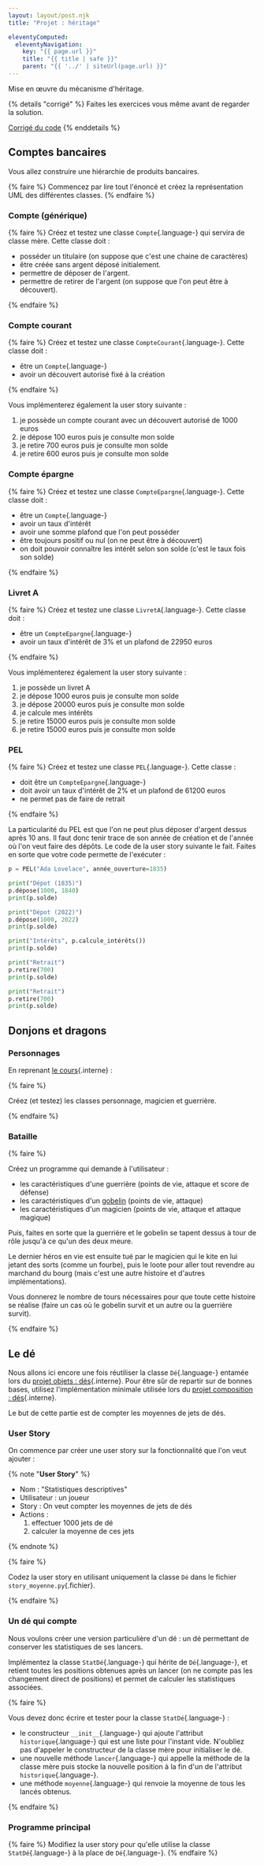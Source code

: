 ```yaml
---
layout: layout/post.njk 
title: "Projet : héritage"

eleventyComputed:
  eleventyNavigation:
    key: "{{ page.url }}"
    title: "{{ title | safe }}"
    parent: "{{ '../' | siteUrl(page.url) }}"
---
```



Mise en œuvre du mécanisme d'héritage.

{% details "corrigé" %}
Faites les exercices vous même avant de regarder la solution. 

[Corrigé du code](https://github.com/FrancoisBrucker/cours_informatique/tree/main/docs/src/cours/coder-et-d%C3%A9velopper/programmation-objet/projet-h%C3%A9ritage/projet-heritage)
{% enddetails %}

## Comptes bancaires

Vous allez construire une hiérarchie de produits bancaires.


{% faire %}
Commencez par lire tout l'énoncé et créez la représentation UML des différentes classes.
{% endfaire %}

### Compte (générique)

{% faire %}
Créez et testez une classe `Compte`{.language-} qui servira de classe mère. Cette classe doit :

- posséder un titulaire (on suppose que c'est une chaine de caractères)
- être créée sans argent déposé initialement.
- permettre de déposer de l'argent.
- permettre de retirer de l'argent (on suppose que l'on peut être à découvert).

{% endfaire %}

### Compte courant


{% faire %}
Créez et testez une classe `CompteCourant`{.language-}. Cette classe doit :

- être un `Compte`{.language-}
- avoir un découvert autorisé fixé à la création

{% endfaire %}

Vous implémenterez également la user story suivante :

1. je possède un compte courant avec un découvert autorisé de 1000 euros
2. je dépose 100 euros puis je consulte mon solde
3. je retire 700 euros puis je consulte mon solde
3. je retire 600 euros puis je consulte mon solde

### Compte épargne

{% faire %}
Créez et testez une classe `CompteEpargne`{.language-}. Cette classe doit :

- être un `Compte`{.language-}
- avoir un taux d'intérêt
- avoir une somme plafond que l'on peut posséder
- être toujours positif ou nul (on ne peut être à découvert)
- on doit pouvoir connaître les intérêt selon son solde (c'est le taux fois son solde)

{% endfaire %}

### Livret A

{% faire %}
Créez et testez une classe `LivretA`{.language-}. Cette classe doit :

- être un `CompteEpargne`{.language-}
- avoir un taux d'intérêt de 3% et un plafond de 22950 euros

{% endfaire %}

Vous implémenterez également la user story suivante :

1. je possède un livret A
2. je dépose 1000 euros puis je consulte mon solde
3. je dépose 20000 euros puis je consulte mon solde
4. je calcule mes intérêts
5. je retire 15000 euros puis je consulte mon solde
6. je retire 15000 euros puis je consulte mon solde

### PEL

{% faire %}
Créez et testez une classe `PEL`{.language-}. Cette classe :

- doit être un `CompteEpargne`{.language-}
- doit avoir un taux d'intérêt de 2% et un plafond de 61200 euros
- ne permet pas de faire de retrait

{% endfaire %}

La particularité du PEL est que l'on ne peut plus déposer d'argent dessus après 10 ans. Il faut donc tenir trace de son année de création et de l'année où l'on veut faire des dépôts. Le code de la user story suivante le fait. Faites en sorte que votre code permette de l'exécuter :

```python
p = PEL("Ada Lovelace", année_ouverture=1835)

print("Dépot (1835)") 
p.dépose(1000, 1840)
print(p.solde)

print("Dépot (2022)")
p.dépose(1000, 2022)
print(p.solde)

print("Intérêts", p.calcule_intérêts())
print(p.solde)

print("Retrait")
p.retire(700)
print(p.solde)

print("Retrait")
p.retire(700)
print(p.solde)
```
## Donjons et dragons

### Personnages

En reprenant [le cours](../héritage#exemple-D&D){.interne} :

{% faire %}

Créez (et testez) les classes personnage, magicien et guerrière.

{% endfaire %}

### Bataille

{% faire %}

Créez un programme qui demande à l'utilisateur :

- les caractéristiques d'une guerrière (points de vie, attaque et score de défense)
- les caractéristiques d'un [gobelin](https://www.aidedd.org/dnd/monstres.php?vf=gobelin) (points de vie, attaque)
- les caractéristiques d'un magicien (points de vie, attaque et attaque magique)

Puis,  faites en sorte que la guerrière et le gobelin se tapent dessus à tour de rôle jusqu'à ce qu'un des deux meure.

Le dernier héros en vie est ensuite tué par le magicien qui le kite en lui jetant des sorts (comme un fourbe), puis le loote pour aller tout revendre au marchand du bourg (mais c'est une autre histoire et d'autres implémentations).

Vous donnerez le nombre de tours nécessaires pour que toute cette histoire se réalise (faire un cas où le gobelin survit et un autre ou la guerrière survit).

{% endfaire %}


## Le dé

Nous allons ici encore une fois réutiliser la classe `Dé`{.language-} entamée lors du [projet objets : dés](../projet-objets-dés){.interne}. Pour être sûr de repartir sur de bonnes bases, utilisez l'implémentation minimale utilisée lors du [projet composition : dés](../projet-composition-dés/#code-Dé){.interne}.

Le but de cette partie est de compter les moyennes de jets de dés.

### User Story

On commence par créer une user story sur la fonctionnalité que l'on veut ajouter :

{% note "**User Story**" %}

- Nom : "Statistiques descriptives"
- Utilisateur : un joueur
- Story : On veut compter les moyennes de jets de dés
- Actions :
  1. effectuer 1000 jets de dé
  2. calculer la moyenne de ces jets

{% endnote %}

{% faire %}

Codez la user story en utilisant uniquement la classe `Dé` dans le fichier `story_moyenne.py`{.fichier}.

{% endfaire %}

### Un dé qui compte

Nous voulons créer une version particulière d'un dé : un dé permettant de conserver les statistiques de ses lancers.

Implémentez la classe `StatDé`{.language-} qui hérite de `Dé`{.language-}, et retient toutes les positions obtenues après un lancer (on ne compte pas les changement direct de positions) et permet de calculer les statistiques associées.

{% faire %}

Vous devez donc écrire et tester pour la classe `StatDé`{.language-} :

- le constructeur `__init__`{.language-} qui ajoute l'attribut `historique`{.language-} qui est une liste pour l'instant vide. N'oubliez pas d'appeler le constructeur de la classe mère pour initialiser le dé.
- une nouvelle méthode `lancer`{.language-} qui appelle la méthode de la classe mère puis stocke la nouvelle position à la fin d'un de l'attribut `historique`{.language-}.
- une méthode `moyenne`{.language-} qui renvoie la moyenne de tous les lancés obtenus.

{% endfaire %}


### Programme principal

{% faire %}
Modifiez la user story pour qu'elle utilise la classe `StatDé`{.language-} à la place de `Dé`{.language-}.
{% endfaire %}


